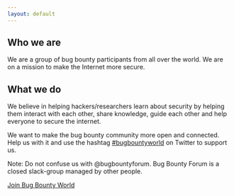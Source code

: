 ```yaml
---
layout: default
---
```


## [](#header-1) Who we are

We are a group of bug bounty participants from all over the world. We are on a mission to make the Internet more secure. 

## [](#header-2) What we do

We believe in helping hackers/researchers learn about security by helping them interact with each other, share knowledge, guide each other and help everyone to secure the internet.

We want to make the bug bounty community more open and connected. Help us with it and use the hashtag [#bugbountyworld](https://twitter.com/search?q=%23bugbountyworld) on Twitter to support us.

Note: Do not confuse us with @bugbountyforum. Bug Bounty Forum is a closed slack-group managed by other people.

[Join Bug Bounty World](https://goo.gl/n68b6C)
